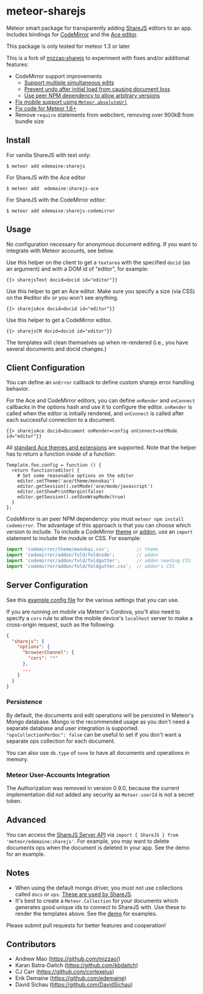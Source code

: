 meteor-sharejs
==============


Meteor smart package for transparently adding [ShareJS](https://github.com/share/ShareJS) editors to an app. Includes bindings for [CodeMirror](http://codemirror.net/) and the [Ace editor](http://ace.c9.io/).

This package is only tested for meteor 1.3 or later

This is a fork of [mizzao:sharejs](https://github.com/mizzao/meteor-sharejs)
to experiment with fixes and/or additional features:

* CodeMirror support improvements
  * [Support multiple simultaneous edits](https://github.com/mizzao/meteor-sharejs/pull/100)
  * [Prevent undo after initial load from causing document loss](https://github.com/mizzao/meteor-sharejs/pull/99)
  * [Use peer NPM dependency to allow arbitrary versions](https://github.com/mizzao/meteor-sharejs/pull/97)
* [Fix mobile support using `Meteor.absoluteUrl`](https://github.com/mizzao/meteor-sharejs/pull/93)
* [Fix code for Meteor 1.6+](https://github.com/mizzao/meteor-sharejs/pull/94)
* Remove `require` statements from webclient, removing over 900kB from bundle size

## Install

For vanilla ShareJS with text only:

```
$ meteor add edemaine:sharejs
```

For ShareJS with the Ace editor

```
$ meteor add  edemaine:sharejs-ace
```

For ShareJS with the CodeMirror editor:

```
$ meteor add edemaine:sharejs-codemirror
```

## Usage

No configuration necessary for anonymous document editing. If you want to integrate with Meteor accounts, see below.

Use this helper on the client to get a `textarea` with the specified `docid` (as an argument) and with a DOM id of "editor", for example:

```
{{> sharejsText docid=docid id="editor"}}
```

Use this helper to get an Ace editor. Make sure you specify a size (via CSS) on the #editor div or you won't see anything.
```
{{> sharejsAce docid=docid id="editor"}}
```

Use this helper to get a CodeMirror editor. 
```
{{> sharejsCM docid=docid id="editor"}}
```

The templates will clean themselves up when re-rendered (i.e., you have several documents and docid changes.)

## Client Configuration

You can define an `onError` callback to define custom sharejs error handling
behavior.

For the Ace and CodeMirror editors, you can define `onRender` and `onConnect` callbacks in the options hash and use it to configure the editor. `onRender` is called when the editor is initially rendered, and `onConnect` is called after each successful connection to a document.

```
{{> sharejsAce docid=document onRender=config onConnect=setMode id="editor"}}
```

All [standard Ace themes and extensions](https://github.com/ajaxorg/ace-builds/tree/master/src) are supported. Note that the helper has to return a function inside of a function:

```
Template.foo.config = function () {
  return function(editor) {
    # Set some reasonable options on the editor
    editor.setTheme('ace/theme/monokai')
    editor.getSession().setMode('ace/mode/javascript')
    editor.setShowPrintMargin(false)
    editor.getSession().setUseWrapMode(true)
  }
};
```

CodeMirror is an peer NPM dependency: you must `meteor npm install codemirror`.
The advantage of this approach is that you can choose which version to include.
To include a CodeMirror [theme](https://codemirror.net/theme/) or
[addon](https://codemirror.net/doc/manual.html#addons), use an `import`
statement to include the module or CSS.  For example:

```js
import 'codemirror/theme/monokai.css';          // theme
import 'codemirror/addon/fold/foldcode';        // addon
import 'codemirror/addon/fold/foldgutter';      // addon needing CSS
import 'codemirror/addon/fold/foldgutter.css';  // addon's CSS
```

## Server Configuration

See this [example config file](settings-example.json) for the various settings that you can use.

If you are running on mobile via Meteor's Cordova, you'll also need to specify a `cors` rule to allow the mobile device's `localhost` server to make a cross-origin request, such as the following:

```json
{
  "sharejs": {
    "options": {
      "browserChannel": {
        "cors": "*"
      },
      ...
    }
  }
}
```

### Persistence

By default, the documents and edit operations will be persisted in Meteor's Mongo database. Mongo is the recommended usage as you don't need a separate database and user integration is supported. `"opsCollectionPerDoc": false` can be useful to set if you don't want a separate ops collection for each document.

You can also use `db.type` of `none` to have all documents and operations in memory.

### Meteor User-Accounts Integration

The Authorization was removed in version 0.9.0, because the current implementation did not added any security as `Meteor.userId` is not a secret token.

## Advanced

You can access the [ShareJS Server API](https://github.com/share/ShareJS/wiki/Server-api) via `import { ShareJS } from 'meteor/edemaine:sharejs'`. For example, you may want to delete documents ops when the document is deleted in your app. See the demo for an example.

## Notes

- When using the default mongo driver, you must not use collections called `docs` or `ops`. [These are used by ShareJS](https://github.com/share/ShareJS/blob/v0.6.2/src/server/db/mongo.coffee).
- It's best to create a `Meteor.Collection` for your documents which generates good unique ids to connect to ShareJS with. Use these to render the templates above. See the [demo](demo) for examples.

Please submit pull requests for better features and cooperation!

## Contributors

* Andrew Mao (https://github.com/mizzao/)
* Karan Batra-Daitch (https://github.com/kbdaitch)
* CJ Carr (https://github.com/cortexelus)
* Erik Demaine (https://github.com/edemaine)
* David Sichau (https://github.com/DavidSichau)
